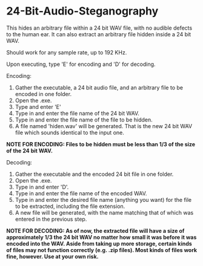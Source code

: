 # 24-Bit-Audio-Steganography
This hides an arbitrary file within a 24 bit WAV file, with no audible defects to the human ear.
It can also extract an arbitrary file hidden inside a 24 bit WAV.

Should work for any sample rate, up to 192 KHz.

Upon executing, type 'E' for encoding and 'D' for decoding.

Encoding:
  1. Gather the executable, a 24 bit audio file, and an arbitrary file to be encoded in one folder.
  2. Open the .exe.
  3. Type and enter 'E'
  4. Type in and enter the file name of the 24 bit WAV.
  5. Type in and enter the file name of the file to be hidden.
  6. A file named 'hiden.wav' will be generated. That is the new 24 bit WAV file which sounds identical to the input one.

**NOTE FOR ENCODING: Files to be hidden must be less than 1/3 of the size of the 24 bit WAV.**

Decoding:
  1. Gather the executable and the encoded 24 bit file in one folder.
  2. Open the .exe.
  3. Type in and enter 'D'.
  4. Type in and enter the file name of the encoded WAV.
  5. Type in and enter the desired file name (anything you want) for the file to be extracted, including the file extension.
  6. A new file will be generated, with the name matching that of which was entered in the previous step.

**NOTE FOR DECODING: As of now, the extracted file will have a size of approximately 1/3 the 24 bit WAV no matter how small it was before it was encoded into the WAV. Aside from taking up more storage, certain kinds of files may not function correctly (e.g. .zip files). Most kinds of files work fine, however. 
Use at your own risk.**

